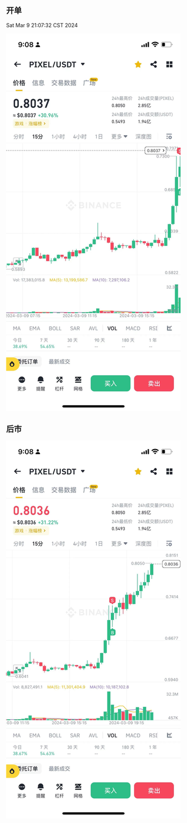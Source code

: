 ## 开单
Sat Mar  9 21:07:32 CST 2024

![alt text](img/07-pixel1.jpg)

## 后市
![alt text](img/07-pixel2.jpg)
